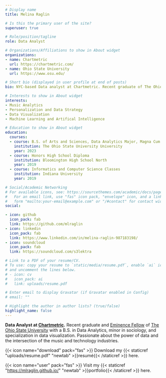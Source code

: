 ```yaml
---
# Display name
title: Melina Raglin

# Is this the primary user of the site?
superuser: true

# Role/position/tagline
role: Data Analyst

# Organizations/Affiliations to show in About widget
organizations:
- name: Chartmetric
  url: https://chartmetric.com/
- name: Ohio State University
  url: https://www.osu.edu/

# Short bio (displayed in user profile at end of posts)
bio: NYC-based Data analyst at Chartmetric. Recent graduate of The Ohio State University with a B.S. in data analytics.

# Interests to show in About widget
interests:
- Music Analytics
- Personalization and Data Strategy
- Data Visualization
- Machine Learning and Artifical Intelligence

# Education to show in About widget
education:
  courses:
  - course: B.S. of Arts and Sciences, Data Analytics Major, Magna Cum Laude with Honors Distinction
    institution: The Ohio State University University
    year: 2023
  - course: Honors High School Diploma
    institution: Bloomington High School North
    year: 2019
  - course: Informatics and Computer Science Classes
    institution: Indiana University
    year: 2019

# Social/Academic Networking
# For available icons, see: https://sourcethemes.com/academic/docs/page-builder/#icons
#   For an email link, use "fas" icon pack, "envelope" icon, and a link in the
#   form "mailto:your-email@example.com" or "/#contact" for contact widget.
social:

- icon: github
  icon_pack: fab
  link: https://github.com/mlraglin
- icon: linkedin
  icon_pack: fab
  link: https://www.linkedin.com/in/melina-raglin-987183198/
- icon: soundcloud
  icon_pack: fab
  link: https://soundcloud.com/s3lektra

# Link to a PDF of your resume/CV.
# To use: copy your resume to `static/media/resume.pdf`, enable `ai` icons in `params.toml`,
# and uncomment the lines below.
# - icon: cv
#   icon_pack: ai
#   link: uploads/resume.pdf

# Enter email to display Gravatar (if Gravatar enabled in Config)
# email: ""

# Highlight the author in author lists? (true/false)
highlight_name: false
---
```


<b>Data Analyst at [Chartmetric](https://chartmetric.com/).</b> Recent graduate and [Eminence Fellow](https://honors-scholars.osu.edu/eminence) of [The Ohio State University](https://www.osu.edu/) with a B.S. in Data Analytics, minor in sociology, and specialization in data visualization. Passionate about the power of data and the intersection of the music and technology industries.

{{< icon name="download" pack="fas" >}} Download my {{< staticref "uploads/resume.pdf" "newtab" >}}resumé{{< /staticref >}} here.

{{< icon name="user" pack="fas" >}} Visit my {{< staticref "https://mlraglin.github.io/" "newtab" >}}portfolio{{< /staticref >}} here.